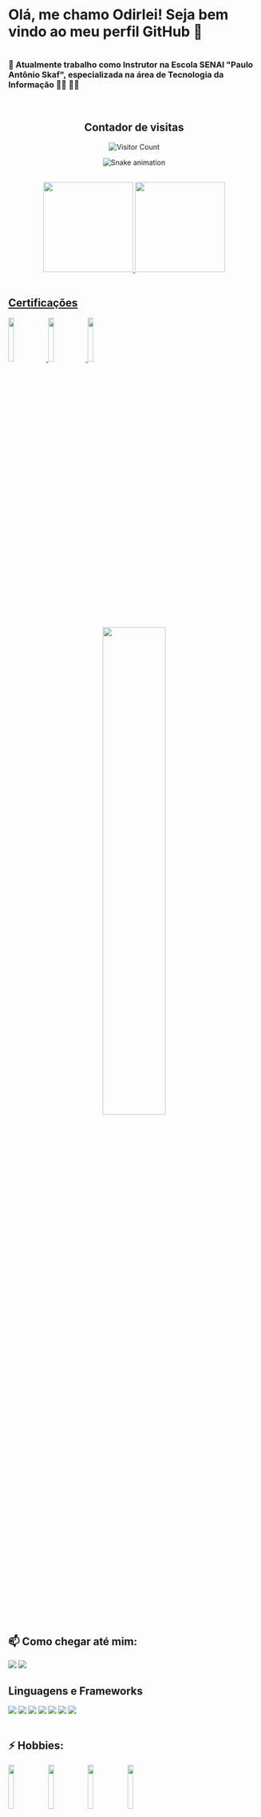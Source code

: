 # <h1>Olá, me chamo Odirlei! Seja bem vindo ao meu perfil GitHub 👋<h1>

### 🔭 Atualmente trabalho como Instrutor na Escola SENAI "Paulo Antônio Skaf", especializada na área de Tecnologia da Informação :man_teacher: :man_technologist:
  <br>

<!--
**odirlei-assis/odirlei-assis** is a ✨ _special_ ✨ repository because its `README.md` (this file) appears on your GitHub profile.

Here are some ideas to get you started:

- 🔭 Atualmente trabalho como Instrutor na Escola SENAI "Paulo Antônio Skaf", especializada na área de Tecnologia da Informação ...
- 🌱 I’m currently learning ...
- 👯 I’m looking to collaborate on ...
- 🤔 I’m looking for help with ...
- 💬 Ask me about ...
- 📫 Como chegar até mim: ...
- 😄 Pronouns: ...
- ⚡ Fun fact: ...
-->

<div align="center">
  <h2>Contador de visitas</h2> 
  
  ![Visitor Count](https://profile-counter.glitch.me/odirlei-assis/count.svg)  

  ![Snake animation](https://github.com/odirlei-assis/odirlei-assis/blob/output/github-contribution-grid-snake.svg)
  
</div>
    <br>

  
<div align="center">
<a href="https://github.com/odirlei-assis">
<img height="180em" src="https://github-readme-stats.vercel.app/api/top-langs/?username=odirlei-assis&layout=compact&langs_count=7&theme=dracula"/>
<img height="180em" src="https://github-readme-stats.vercel.app/api?username=odirlei-assis&show_icons=true&theme=dracula&include_all_commits=true&count_private=true"/>
</div>
    <br>

  
<div>
  <h2>Certificações</h2>
  
  <a href="https://www.credly.com/badges/1ebd9810-1c24-4f1a-9a0c-ae5535d0593d/public_url" target="blank">
    <img width="15%" height="15%"  src="https://images.credly.com/size/340x340/images/be8fcaeb-c769-4858-b567-ffaaa73ce8cf/image.png"/>
  </a>  
  
  <a href="https://www.credly.com/badges/289eaa31-cc4d-4734-97a8-69a25b2e37ce/public_url" target="blank">
    <img width="15%" height="15%"  src="https://images.credly.com/size/340x340/images/4136ced8-75d5-4afb-8677-40b6236e2672/azure-ai-fundamentals-600x600.png"/>
  </a>
  
  <a href="https://gohorseprocess.com.br/extreme-go-horse-xgh/" target="blank">
    <img width="15%" height="15%"  src="https://mlohrktvfr9b.i.optimole.com/cb:tVDx~16b5e/w:600/h:600/q:mauto/https://www.nerdstickers.com.br/wp-content/uploads/2020/12/adesivo-extreme-go-horse-ns.png"/>
  </a>
</div>
    <br>
      <br>

  
<div align="center">
<img width="50%" height="50%"  src="https://i.kym-cdn.com/photos/images/newsfeed/000/538/716/7f5.gif"/>
</div>
    <br>
      <br>

  
<h2>📫 Como chegar até mim:</h2>

<a href = "mailto:odirlei_sabella@hotmail.com"><img src="https://img.shields.io/badge/Hotmail-D14836?style=for-the-badge&logo=gmail&logoColor=white" target="_blank"></a>
<a href = "https://www.linkedin.com/in/odirlei-sabella/" target="_blank"><img src="https://img.shields.io/badge/linkedin-%230077B5.svg?&style=for-the-badge&logo=linkedin&logoColor=white"></a>
    <br>

  
<div>
  <h2>Linguagens e Frameworks</h2>
  <img src=https://progress-bar.dev/80?title=HTML />
  <img src=https://progress-bar.dev/80?title=CSS />
  <img src=https://progress-bar.dev/70?title=JAVASCRIPT />
  <img src=https://progress-bar.dev/80?title=CSHARP  />
  <img src=https://progress-bar.dev/80?title=BOOTSTRAP  />
  <img src=https://progress-bar.dev/65?title=ANGULAR  />
  <img src=https://progress-bar.dev/50?title=PHP  />
</div>
    <br>

<div>
<h2>⚡ Hobbies:</h2>
  
<img width="15%" height="15%"  src="https://upload.wikimedia.org/wikipedia/commons/thumb/f/fc/Valorant_logo_-_pink_color_version.svg/2560px-Valorant_logo_-_pink_color_version.svg.png"/>

<img width="15%" height="15%"  src="https://www.clickjogos.com.br/includes/img/landing-page/call-of-duty-mobile-logo.png"/>
  
<img width="15%" height="15%"  src="https://static.goomer.app/stores/24214/products/mobile-menu/templates/29253/logo.png"/>
  
<img width="15%" height="15%"  src="https://image.spreadshirtmedia.net/image-server/v1/designs/15116158,width=178,height=178,colors%5B0%5D=141754,colors%5B1%5D=D41C3B.png"/>
</div>
